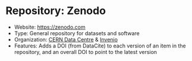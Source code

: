# Repository: Zenodo

- Website: https://zenodo.com
- Type: General repository for datasets and software
- Organization: [CERN Data Centre](https://home.cern/science/computing/data-centre) & [Invenio](https://inveniosoftware.org/)
- Features: Adds a DOI (from DataCite) to each version of an item in the repository, 
  and an overall DOI to point to the latest version